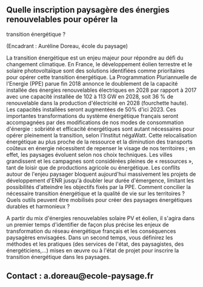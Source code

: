 ## Quelle inscription paysagère des énergies renouvelables pour opérer la
transition énergétique ?

(Encadrant : Auréline Doreau, école du paysage)

La transition énergétique est un enjeu majeur pour répondre au défi du
changement climatique. En France, le développement éolien terrestre et
le solaire photovoltaïque sont des solutions identifiées comme
prioritaires pour opérer cette transition énergétique. La Programmation
Pluriannuelle de l'Energie (PPE) parue fin 2018 annonce le doublement de
la capacité installée des énergies renouvelables électriques en 2028 par
rapport à 2017 avec une capacité installée de 102 à 113 GW en 2028, soit
36 % de renouvelable dans la production d'électricité en 2028
(fourchette haute). Les capacités installées seront augmentées de 50%
d'ici 2023. Ces importantes transformations du système énergétique
français seront accompagnées par des modifications de nos modes de
consommation d'énergie : sobriété et efficacité énergétiques sont autant
nécessaires pour opérer pleinement la transition, selon l'Institut
négaWatt. Cette relocalisation énergétique au plus proche de la
ressource et la diminution des transports coûteux en énergie nécessitent
de repenser le visage de nos territoires ; en effet, les paysages
évoluent selon nos choix techniques. Les villes grandissent et les
campagnes sont considérées pleines de « ressources », tant de loisir que
de productions agricole ou énergétique. Les conflits autour de l'enjeu
paysager bloquent aujourd'hui massivement les projets de développement
d'ENR jusqu'à doubler leur durée d'émergence, limitant les possibilités
d'atteindre les objectifs fixés par la PPE. Comment concilier la
nécessaire transition énergétique et la qualité de vie sur les
territoires ? Quels outils peuvent être mobilisés pour créer des
paysages énergétiques durables et harmonieux ?

A partir du mix d'énergies renouvelables solaire PV et éolien, il
s'agira dans un premier temps d'identifier de façon plus précise les
enjeux de transformation du réseau énergétique français et les
conséquences paysagères envisagées. Dans un second temps, vous définirez
les méthodes et les pratiques (des services de l'état, des paysagistes,
des énergéticiens,...) mises en œuvre ou à l'état de projet pour
inscrire la transition énergétique dans les paysages.

## Contact : a.doreau\@ecole-paysage.fr
